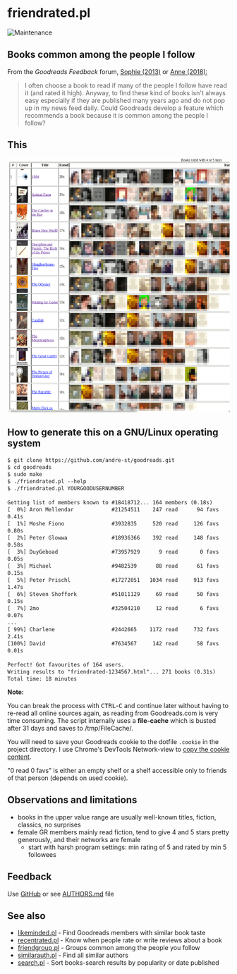 # friendrated.pl

![Maintenance](https://img.shields.io/maintenance/yes/2018.svg)


## Books common among the people I follow

From the _Goodreads Feedback_ forum, [Sophie (2013)](https://www.goodreads.com/topic/show/1573755-most-popular-books-among-friends?page=1) or [Anne (2018):](https://www.goodreads.com/topic/show/19320371-recommendations)
> I often choose a book to read if many of the people I follow have read it
> (and rated it high). Anyway, to find these kind of books isn't always easy
> especially if they are published many years ago and do not pop up in my news
> feed daily.
> Could Goodreads develop a feature which recommends a book because it is
> common among the people I follow?


## This

![Screenshot](img/friendrated.png?raw=true "Screenshot")


## How to generate this on a GNU/Linux operating system

```console
$ git clone https://github.com/andre-st/goodreads.git
$ cd goodreads
$ sudo make
$ ./friendrated.pl --help
$ ./friendrated.pl YOURGOODUSERNUMBER

Getting list of members known to #18418712... 164 members (0.18s)
[  0%] Aron Mellendar            #21254511    247 read      94 favs     0.41s
[  1%] Moshe Fiono               #3932835     520 read     126 favs     0.80s
[  2%] Peter Glowwa              #18936366    392 read     148 favs     0.58s
[  3%] DuyGeboad                 #73957929      9 read       0 favs     0.05s
[  3%] Michael                   #9482539      88 read      61 favs     0.15s
[  5%] Peter Prischl             #17272051   1034 read     913 favs     1.47s
[  6%] Steven Shoffork           #51011129     69 read      50 favs     0.15s
[  7%] 2mo                       #32504210     12 read       6 favs     0.07s
...
[ 99%] Charlene                  #2442665    1172 read     732 favs     2.41s
[100%] David                     #7634567     142 read      58 favs     0.01s

Perfect! Got favourites of 164 users.
Writing results to "friendrated-1234567.html"... 271 books (0.31s)
Total time: 18 minutes
```

**Note:**

You can break the process with <kbd>CTRL</kbd>-<kbd>C</kbd> and continue later
without having to re-read all online sources again, as reading from
Goodreads.com is very time consuming.  The script internally uses a
**file-cache** which is busted after 31 days and saves to /tmp/FileCache/.

You will need to save your Goodreads cookie to the dotfile `.cookie` in the
project directory.  I use Chrome's DevTools Network-view to [copy the cookie
content](https://www.youtube.com/watch?v=o_CYdZBPDCg).

"0 read 0 favs" is either an empty shelf or a shelf accessible only to friends
of that person (depends on used cookie).


## Observations and limitations

- books in the upper value range are usually well-known titles, fiction, classics, no surprises
- female GR members mainly read fiction, tend to give 4 and 5 stars pretty generously, and their networks are female
  - start with harsh program settings: min rating of 5 and rated by min 5 followees


## Feedback

Use [GitHub](https://github.com/andre-st/goodreads/issues) or see [AUTHORS.md](AUTHORS.md) file


## See also

- [likeminded.pl](likeminded.md)   - Find Goodreads members with similar book taste
- [recentrated.pl](recentrated.md) - Know when people rate or write reviews about a book
- [friendgroup.pl](friendgroup.md) - Groups common among the people you follow
- [similarauth.pl](similarauth.md) - Find all similar authors
- [search.pl](search.md)           - Sort books-search results by popularity or date published

